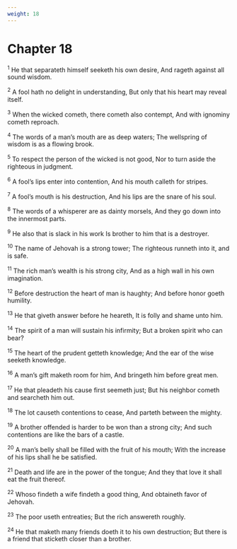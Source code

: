 ```yaml
---
weight: 18
---
```


# Chapter 18

<sup>1</sup> He that separateth himself seeketh his own desire, And rageth against all sound wisdom. 

<sup>2</sup> A fool hath no delight in understanding, But only that his heart may reveal itself. 

<sup>3</sup> When the wicked cometh, there cometh also contempt, And with ignominy cometh reproach. 

<sup>4</sup> The words of a man’s mouth are as deep waters; The wellspring of wisdom is as a flowing brook. 

<sup>5</sup> To respect the person of the wicked is not good, Nor to turn aside the righteous in judgment. 

<sup>6</sup> A fool’s lips enter into contention, And his mouth calleth for stripes. 

<sup>7</sup> A fool’s mouth is his destruction, And his lips are the snare of his soul. 

<sup>8</sup> The words of a whisperer are as dainty morsels, And they go down into the innermost parts. 

<sup>9</sup> He also that is slack in his work Is brother to him that is a destroyer. 

<sup>10</sup> The name of Jehovah is a strong tower; The righteous runneth into it, and is safe. 

<sup>11</sup> The rich man’s wealth is his strong city, And as a high wall in his own imagination. 

<sup>12</sup> Before destruction the heart of man is haughty; And before honor goeth humility. 

<sup>13</sup> He that giveth answer before he heareth, It is folly and shame unto him. 

<sup>14</sup> The spirit of a man will sustain his infirmity; But a broken spirit who can bear? 

<sup>15</sup> The heart of the prudent getteth knowledge; And the ear of the wise seeketh knowledge. 

<sup>16</sup> A man’s gift maketh room for him, And bringeth him before great men. 

<sup>17</sup> He that pleadeth his cause first seemeth just; But his neighbor cometh and searcheth him out. 

<sup>18</sup> The lot causeth contentions to cease, And parteth between the mighty. 

<sup>19</sup> A brother offended is harder to be won than a strong city; And such contentions are like the bars of a castle. 

<sup>20</sup> A man’s belly shall be filled with the fruit of his mouth; With the increase of his lips shall he be satisfied. 

<sup>21</sup> Death and life are in the power of the tongue; And they that love it shall eat the fruit thereof. 

<sup>22</sup> Whoso findeth a wife findeth a good thing, And obtaineth favor of Jehovah. 

<sup>23</sup> The poor useth entreaties; But the rich answereth roughly. 

<sup>24</sup> He that maketh many friends doeth it to his own destruction; But there is a friend that sticketh closer than a brother. 


